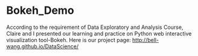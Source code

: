 # Bokeh_Demo
According to the requirement of Data Exploratory and Analysis Course, Claire and I presented our learning and practice on Python web interactive
visualization tool-Bokeh.
Here is our project page:
http://bell-wang.github.io/DataScience/
